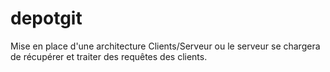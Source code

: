 # depotgit
Mise en place d'une architecture Clients/Serveur ou le serveur se chargera de récupérer et traiter des requêtes des clients.

